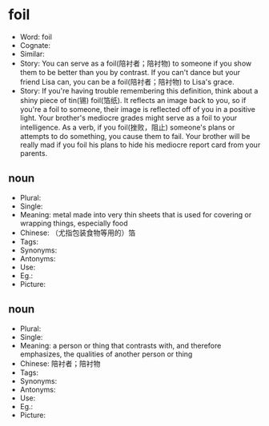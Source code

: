 # foil

- Word: foil
- Cognate: 
- Similar: 
- Story: You can serve as a foil(陪衬者；陪衬物) to someone if you show them to be better than you by contrast. If you can't dance but your friend Lisa can, you can be a foil(陪衬者；陪衬物) to Lisa's grace.
- Story: If you're having trouble remembering this definition, think about a shiny piece of tin(锡) foil(箔纸). It reflects an image back to you, so if you're a foil to someone, their image is reflected off of you in a positive light. Your brother's mediocre grades might serve as a foil to your intelligence. As a verb, if you foil(挫败，阻止) someone's plans or attempts to do something, you cause them to fail. Your brother will be really mad if you foil his plans to hide his mediocre report card from your parents.

## noun

- Plural: 
- Single: 
- Meaning: metal made into very thin sheets that is used for covering or wrapping things, especially food
- Chinese: （尤指包装食物等用的）箔
- Tags: 
- Synonyms: 
- Antonyms: 
- Use: 
- Eg.: 
- Picture: 

## noun

- Plural: 
- Single: 
- Meaning: a person or thing that contrasts with, and therefore emphasizes, the qualities of another person or thing
- Chinese: 陪衬者；陪衬物
- Tags: 
- Synonyms: 
- Antonyms: 
- Use: 
- Eg.: 
- Picture: 

